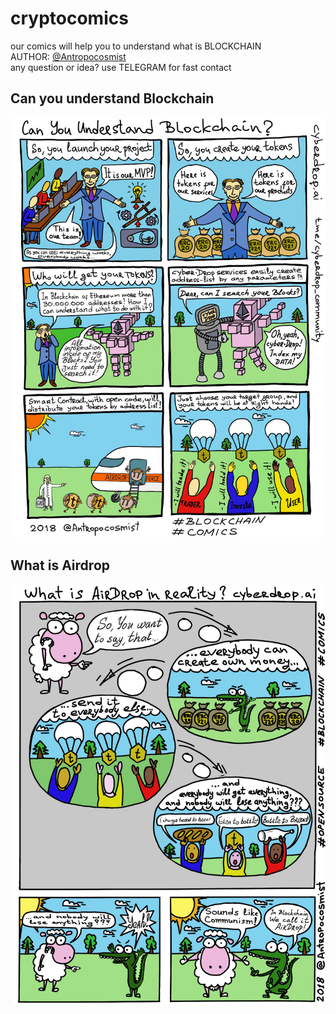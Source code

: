 # cryptocomics
our comics will help you to understand what is BLOCKCHAIN  
AUTHOR: [@Antropocosmist](https://t.me/Antropocosmist)  
any question or idea? use TELEGRAM for fast contact  

## Can you understand Blockchain
![Can you understand Blockchain](Can_you_understand_blockchain.jpg)


## What is Airdrop
![What is Airdrop](What_is_Airdrop.jpg)

